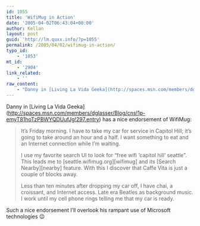 ```yaml
---
id: 1055
title: 'WifiMug in Action'
date: '2005-04-02T06:43:04+00:00'
author: Kellan
layout: post
guid: 'http://lm.quxx.info/?p=1055'
permalink: /2005/04/02/wifimug-in-action/
typo_id:
    - '1053'
mt_id:
    - '2904'
link_related:
    - ''
raw_content:
    - "Danny in [Living La Vida Geeka](http://spaces.msn.com/members/dglasser/Blog/cns!1p-emyT81hoTzPBWYQDUufJg!297.entry) has a nice endorsement of WifiMug:\n\t\n>It\\'s Friday morning.  I have to take my car for service in Capitol Hill; it\\'s going to take around an hour and a half.  I want something to eat and an Internet connection while I\\'m waiting.\n\n> I use my favorite search UI to look for \\\"free wifi \\'capitol hill\\' seattle\\\".  This leads me to [seattle.wifimug.org][wifimug] and its [Search Nearby][nearby] feature.  With this I discover that Caffe Vita is just a couple of blocks away.\n\n> Less than ten minutes after dropping my car off, I have chai, a croissant, and Internet access.  Late era Beatles as background music.  I work until my cell phone rings telling me that my car is ready.\n\nSuch a nice endorsement I\\'ll overlook his rampant use of Microsoft technologies ;)\n\n[wifimug]: http://seattle.wifimug.org/\n[nearby]: http://seattle.wifimug.org/nearby.cgi"
---
```


Danny in \[Living La Vida Geeka\](http://spaces.msn.com/members/dglasser/Blog/cns!1p-emyT81hoTzPBWYQDUufJg!297.entry) has a nice endorsement of WifiMug:

> It’s Friday morning. I have to take my car for service in Capitol Hill; it’s going to take around an hour and a half. I want something to eat and an Internet connection while I’m waiting.
> 
> I use my favorite search UI to look for “free wifi ‘capitol hill’ seattle”. This leads me to \[seattle.wifimug.org\]\[wifimug\] and its \[Search Nearby\]\[nearby\] feature. With this I discover that Caffe Vita is just a couple of blocks away.
> 
> Less than ten minutes after dropping my car off, I have chai, a croissant, and Internet access. Late era Beatles as background music. I work until my cell phone rings telling me that my car is ready.

Such a nice endorsement I’ll overlook his rampant use of Microsoft technologies 😉